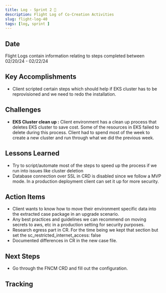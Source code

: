 ```yaml
---
title: Log - Sprint 2 🛫
description: Flight Log of Co-Creation Activities
slug: flight-log-40
tags: [log, sprint ]
---
```


## Date
Flight Logs contain information relating to steps completed between 02/20/24 - 02/22/24

## Key Accomplishments
- Client scripted certain steps which should help if EKS cluster has to be reprovisioned and we need to redo the installation. 

## Challenges
- **EKS Cluster clean up :** Client environment has a clean up process that deletes EKS cluster to save cost. Some of the resources in EKS failed to delete during this process. Client had to spend most of the week to create a new cluster and run through what we did the previous week.  

## Lessons Learned
- Try to script/automate most of the steps to speed up the process if we run into issues like cluster deletion 
- Database connection over SSL in CRD is disabled since we follow a MVP mode. In a production deployment client can set it up for more security. 

## Action Items
- Client wants to know how to move their environment specific data into the extracted case package in an upgrade scenario. 
- Any best practices and guidelines we can recommend on moving secrets to aws, etc in a production setting for security purposes. 
- Research egress part in CR. For the time being we kept that section but set the sc_restricted_internet_access: false 
- Documented differences in CR in the new case file. 

## Next Steps
- Go through the FNCM CRD and fill out the configuration.

## Tracking

  